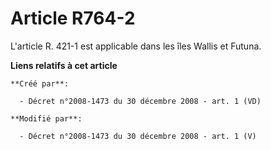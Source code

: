 # Article R764-2

L'article R. 421-1 est applicable dans les îles Wallis et Futuna.

**Liens relatifs à cet article**

	**Créé par**:

	  - Décret n°2008-1473 du 30 décembre 2008 - art. 1 (VD)

	**Modifié par**:

	  - Décret n°2008-1473 du 30 décembre 2008 - art. 1 (V)
